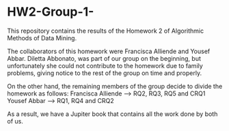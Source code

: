 # HW2-Group-1-
This repository contains the results of the Homework 2 of Algorithmic Methods of Data Mining.

The collaborators of this homework were Francisca Alliende and Yousef Abbar. Diletta Abbonato, was part of our group on the beginning, but unfortunately she could not contribute to the homework due to family problems, giving notice to the rest of the group on time and properly.

On the other hand, the remaining members of the group decide to divide the homework as follows:
Francisca Alliende --> RQ2, RQ3, RQ5 and CRQ1
Yousef Abbar -->  RQ1, RQ4 and CRQ2

As a result, we have a Jupiter book that contains all the work done by both of us. 
